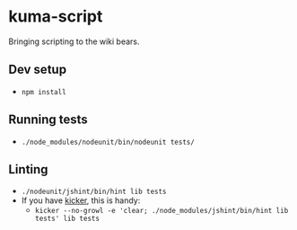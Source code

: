 # kuma-script

Bringing scripting to the wiki bears.

## Dev setup
* `npm install`

## Running tests
* `./node_modules/nodeunit/bin/nodeunit tests/`

## Linting
* `./nodeunit/jshint/bin/hint lib tests`
* If you have [kicker](https://github.com/alloy/kicker), this is handy:
    * `kicker --no-growl -e 'clear; ./node_modules/jshint/bin/hint lib tests' lib tests`

